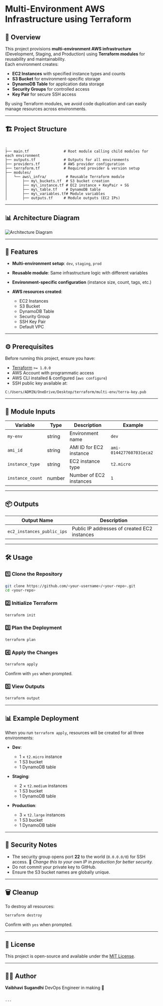# Multi-Environment AWS Infrastructure using Terraform

## 📌 Overview
This project provisions **multi-environment AWS infrastructure** (Development, Staging, and Production) using **Terraform modules** for reusability and maintainability.  
Each environment creates:
- **EC2 Instances** with specified instance types and counts
- **S3 Bucket** for environment-specific storage
- **DynamoDB Table** for application data storage
- **Security Groups** for controlled access
- **Key Pair** for secure SSH access

By using Terraform modules, we avoid code duplication and can easily manage resources across environments.

---

## 🏗 Project Structure
```

.
├── main.tf                # Root module calling child modules for each environment
├── outputs.tf             # Outputs for all environments
├── providers.tf           # AWS provider configuration
├── terraform.tf           # Required provider & version setup
├── modules/
│   └── aws\_infra/         # Reusable Terraform module
│       ├── my\_buckets.tf  # S3 bucket creation
│       ├── my\_instance.tf # EC2 instance + KeyPair + SG
│       ├── my\_table.tf    # DynamoDB table
│       ├── my\_variables.tf# Module variables
│       ├── outputs.tf     # Module outputs (EC2 IPs)

````

---


## 📊 Architecture Diagram

![Architecture Diagram](C:\Users\ADMIN\OneDrive\Desktop\multienv.png)

---

## 🚀 Features

* **Multi-environment setup**: `dev`, `staging`, `prod`
* **Reusable module**: Same infrastructure logic with different variables
* **Environment-specific configuration** (instance size, count, tags, etc.)
* **AWS resources created**:

  * EC2 Instances
  * S3 Bucket
  * DynamoDB Table
  * Security Group
  * SSH Key Pair
  * Default VPC

---

## ⚙️ Prerequisites

Before running this project, ensure you have:

* [Terraform](https://developer.hashicorp.com/terraform/downloads) `>= 1.0.0`
* AWS Account with programmatic access
* AWS CLI installed & configured (`aws configure`)
* SSH public key available at:

```
C:/Users/ADMIN/OneDrive/Desktop/terraform/multi-env/terra-key.pub
```

---

## 📂 Module Inputs

| Variable         | Type   | Description             | Example                 |
| ---------------- | ------ | ----------------------- | ----------------------- |
| `my-env`         | string | Environment name        | `dev`                   |
| `ami_id`         | string | AMI ID for EC2 instance | `ami-0144277607031eca2` |
| `instance_type`  | string | EC2 instance type       | `t2.micro`              |
| `instance_count` | number | Number of EC2 instances | `1`                     |

---

## 📦 Outputs

| Output Name                | Description                                  |
| -------------------------- | -------------------------------------------- |
| `ec2_instances_public_ips` | Public IP addresses of created EC2 instances |

---

## 🛠 Usage

### 1️⃣ Clone the Repository

```bash
git clone https://github.com/<your-username>/<your-repo>.git
cd <your-repo>
```

### 2️⃣ Initialize Terraform

```bash
terraform init
```

### 3️⃣ Plan the Deployment

```bash
terraform plan
```

### 4️⃣ Apply the Changes

```bash
terraform apply
```

Confirm with `yes` when prompted.

### 5️⃣ View Outputs

```bash
terraform output
```

---

## 📊 Example Deployment

When you run `terraform apply`, resources will be created for all three environments:

* **Dev**:

  * 1 × `t2.micro` instance
  * 1 S3 bucket
  * 1 DynamoDB table

* **Staging**:

  * 2 × `t2.medium` instances
  * 1 S3 bucket
  * 1 DynamoDB table

* **Production**:

  * 3 × `t2.large` instances
  * 1 S3 bucket
  * 1 DynamoDB table

---

## 🔐 Security Notes

* The security group opens port **22** to the world (`0.0.0.0/0`) for SSH access.
  🔴 *Change this to your own IP in production for better security.*
* Do not commit your private key to GitHub.
* Ensure the S3 bucket names are globally unique.

---

## 🗑 Cleanup

To destroy all resources:

```bash
terraform destroy
```

Confirm with `yes` when prompted.

---

## 📄 License

This project is open-source and available under the [MIT License](LICENSE).

---

## 👩‍💻 Author

**Vaibhavi Sugandhi**
DevOps Engineer in making 🚀

```

---

